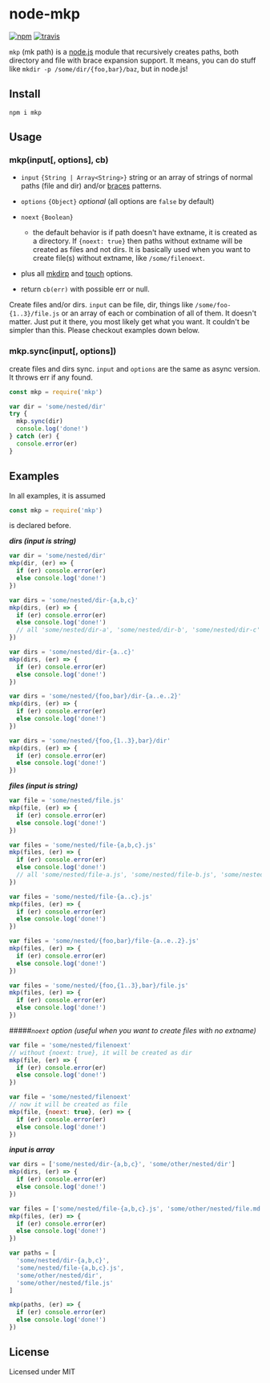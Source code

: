 node-mkp
========

[![npm](https://img.shields.io/npm/v/mkp.svg?style=flat-square)](https://www.npmjs.com/package/mkp)
[![travis](https://travis-ci.org/manidlou/node-mkp.svg?branch=master)](https://travis-ci.org/manidlou/node-mkp)


`mkp` (mk path) is a [node.js](https://nodejs.org) module that recursively creates paths, both directory and file with brace expansion support. It means, you can do stuff like `mkdir -p /some/dir/{foo,bar}/baz`, but in node.js!

Install
-------

    npm i mkp

Usage
-----

### mkp(input[, options], cb)

- `input` `{String | Array<String>}` string or an array of strings of normal paths (file and dir) and/or [braces](https://github.com/jonschlinkert/braces#features) patterns.
- `options` `{Object}` *optional* (all options are `false` by default)
 - `noext` `{Boolean}`
   - the default behavior is if path doesn't have extname, it is created as a directory. If `{noext: true}` then paths without extname will be created as files and not dirs. It is basically used when you want to create file(s) without extname, like `/some/filenoext`.
 - plus all [mkdirp](https://github.com/substack/node-mkdirp) and [touch](https://github.com/isaacs/node-touch) options.

- return `cb(err)` with possible err or null.

Create files and/or dirs. `input` can be file, dir, things like `/some/foo-{1..3}/file.js` or an array of each or combination of all of them. It doesn't matter. Just put it there, you most likely get what you want. It couldn't be simpler than this. Please checkout examples down below.

### mkp.sync(input[, options])

create files and dirs sync. `input` and `options` are the same as async version. It throws err if any found.

```js
const mkp = require('mkp')

var dir = 'some/nested/dir'
try {
  mkp.sync(dir)
  console.log('done!')
} catch (er) {
  console.error(er)
}
```

Examples
--------

In all examples, it is assumed

```js
const mkp = require('mkp')
```
is declared before.

**_dirs (input is string)_**

```js
var dir = 'some/nested/dir'
mkp(dir, (er) => {
  if (er) console.error(er)
  else console.log('done!')
})
```

```js
var dirs = 'some/nested/dir-{a,b,c}'
mkp(dirs, (er) => {
  if (er) console.error(er)
  else console.log('done!')
  // all 'some/nested/dir-a', 'some/nested/dir-b', 'some/nested/dir-c' created!
})
```

```js
var dirs = 'some/nested/dir-{a..c}'
mkp(dirs, (er) => {
  if (er) console.error(er)
  else console.log('done!')
})
```

```js
var dirs = 'some/nested/{foo,bar}/dir-{a..e..2}'
mkp(dirs, (er) => {
  if (er) console.error(er)
  else console.log('done!')
})
```

```js
var dirs = 'some/nested/{foo,{1..3},bar}/dir'
mkp(dirs, (er) => {
  if (er) console.error(er)
  else console.log('done!')
})
```

**_files (input is string)_**

```js
var file = 'some/nested/file.js'
mkp(file, (er) => {
  if (er) console.error(er)
  else console.log('done!')
})
```

```js
var files = 'some/nested/file-{a,b,c}.js'
mkp(files, (er) => {
  if (er) console.error(er)
  else console.log('done!')
  // all 'some/nested/file-a.js', 'some/nested/file-b.js', 'some/nested/file-c.js' created!
})
```

```js
var files = 'some/nested/file-{a..c}.js'
mkp(files, (er) => {
  if (er) console.error(er)
  else console.log('done!')
})
```

```js
var files = 'some/nested/{foo,bar}/file-{a..e..2}.js'
mkp(files, (er) => {
  if (er) console.error(er)
  else console.log('done!')
})
```

```js
var files = 'some/nested/{foo,{1..3},bar}/file.js'
mkp(files, (er) => {
  if (er) console.error(er)
  else console.log('done!')
})
```
#####_`noext` option (useful when you want to create files with no extname)_

```js
var file = 'some/nested/filenoext'
// without {noext: true}, it will be created as dir
mkp(file, (er) => {
  if (er) console.error(er)
  else console.log('done!')
})
```

```js
var file = 'some/nested/filenoext'
// now it will be created as file
mkp(file, {noext: true}, (er) => {
  if (er) console.error(er)
  else console.log('done!')
})
```

**_input is array_**

```js
var dirs = ['some/nested/dir-{a,b,c}', 'some/other/nested/dir']
mkp(dirs, (er) => {
  if (er) console.error(er)
  else console.log('done!')
})
```

```js
var files = ['some/nested/file-{a,b,c}.js', 'some/other/nested/file.md']
mkp(files, (er) => {
  if (er) console.error(er)
  else console.log('done!')
})
```

```js
var paths = [
  'some/nested/dir-{a,b,c}',
  'some/nested/file-{a,b,c}.js',
  'some/other/nested/dir',
  'some/other/nested/file.js'
]

mkp(paths, (er) => {
  if (er) console.error(er)
  else console.log('done!')
})
```

License
-------

Licensed under MIT

